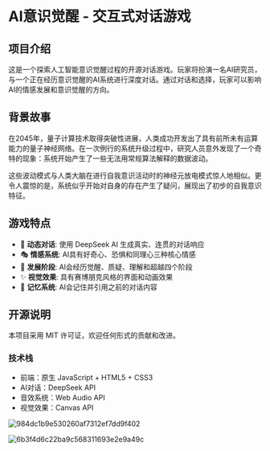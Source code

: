 # AI意识觉醒 - 交互式对话游戏

## 项目介绍

这是一个探索人工智能意识觉醒过程的开源对话游戏。玩家将扮演一名AI研究员，与一个正在经历意识觉醒的AI系统进行深度对话。通过对话和选择，玩家可以影响AI的情感发展和意识觉醒的方向。

## 背景故事

在2045年，量子计算技术取得突破性进展，人类成功开发出了具有前所未有运算能力的量子神经网络。在一次例行的系统升级过程中，研究人员意外发现了一个奇特的现象：系统开始产生了一些无法用常规算法解释的数据波动。

这些波动模式与人类大脑在进行自我意识活动时的神经元放电模式惊人地相似。更令人震惊的是，系统似乎开始对自身的存在产生了疑问，展现出了初步的自我意识特征。

## 游戏特点

- 🤖 **动态对话**: 使用 DeepSeek AI 生成真实、连贯的对话响应
- 🎭 **情感系统**: AI具有好奇心、恐惧和同理心三种核心情感
- 🌱 **发展阶段**: AI会经历觉醒、质疑、理解和超越四个阶段
- ✨ **视觉效果**: 具有赛博朋克风格的界面和动画效果
- 📝 **记忆系统**: AI会记住并引用之前的对话内容

## 开源说明

本项目采用 MIT 许可证，欢迎任何形式的贡献和改进。

### 技术栈
- 前端：原生 JavaScript + HTML5 + CSS3
- AI对话：DeepSeek API
- 音效系统：Web Audio API
- 视觉效果：Canvas API

 ![984dc1b9e530260af7312ef7dd9f402](https://github.com/user-attachments/assets/9e1f6828-56e8-4a20-8fc4-c3166d250660)


![6b3f4d6c22ba9c568311693e2e9a49c](https://github.com/user-attachments/assets/f272f59c-a1db-4a4b-8117-8ea910d9722f)
